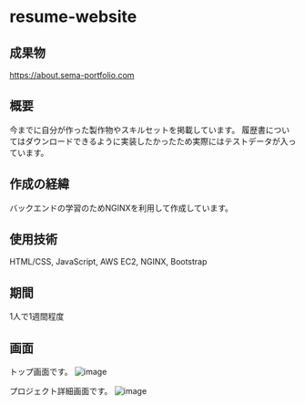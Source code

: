 # resume-website
## 成果物
https://about.sema-portfolio.com

## 概要
今までに自分が作った製作物やスキルセットを掲載しています。
履歴書についてはダウンロードできるように実装したかったため実際にはテストデータが入っています。

## 作成の経緯
バックエンドの学習のためNGINXを利用して作成しています。

## 使用技術
HTML/CSS, JavaScript, AWS EC2, NGINX, Bootstrap

## 期間
1人で1週間程度

## 画面
トップ画面です。
![image](https://github.com/furusemaru/computer-builder/assets/138269691/8afe4566-ee01-4aa0-b8aa-53981bbe5a0c)

プロジェクト詳細画面です。
![image](https://github.com/furusemaru/computer-builder/assets/138269691/ffdfde93-2866-43b9-aebf-b6b243df951b)
